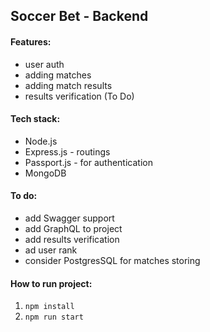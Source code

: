 ## Soccer Bet - Backend

#### Features: 
* user auth 
* adding matches
* adding match results 
* results verification (To Do)

#### Tech stack:
* Node.js
* Express.js - routings
* Passport.js - for authentication
* MongoDB

#### To do:
* add Swagger support
* add GraphQL to project
* add results verification
* ad user rank
* consider PostgresSQL for matches storing



#### How to run project:
1. ``npm install``
2. ``npm run start``
